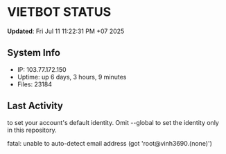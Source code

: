 # VIETBOT STATUS
**Updated**: Fri Jul 11 11:22:31 PM +07 2025

## System Info
- IP: 103.77.172.150
- Uptime: up 6 days, 3 hours, 9 minutes
- Files: 23184

## Last Activity

to set your account's default identity.
Omit --global to set the identity only in this repository.

fatal: unable to auto-detect email address (got 'root@vinh3690.(none)')
